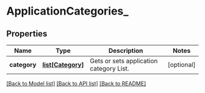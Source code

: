 # ApplicationCategories_

## Properties
Name | Type | Description | Notes
------------ | ------------- | ------------- | -------------
**category** | [**list[Category]**](Category.md) | Gets or sets application category List. | [optional] 

[[Back to Model list]](../README.md#documentation-for-models) [[Back to API list]](../README.md#documentation-for-api-endpoints) [[Back to README]](../README.md)


